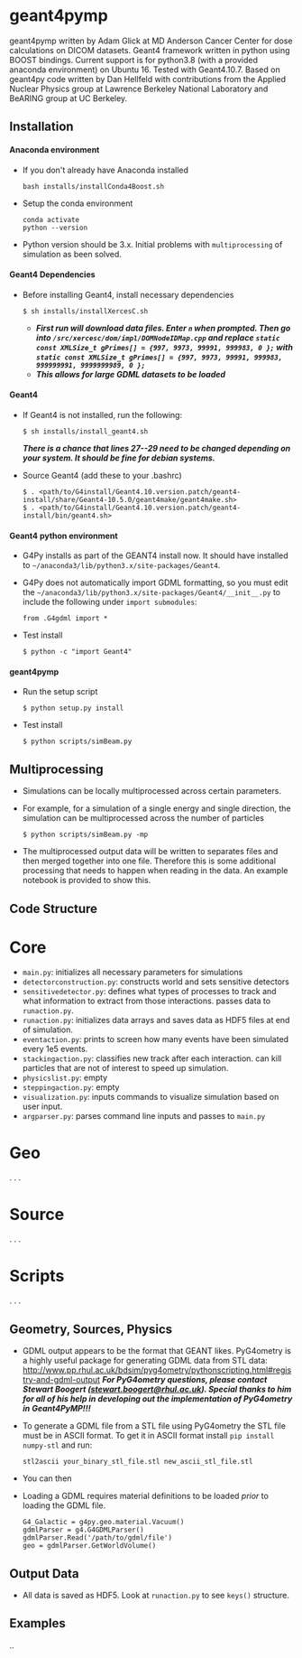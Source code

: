 # geant4pymp

geant4pymp written by Adam Glick at MD Anderson Cancer Center for dose calculations on DICOM datasets. Geant4 framework written in python using BOOST bindings. Current support is for python3.8 (with a provided anaconda environment) on Ubuntu 16. Tested with Geant4.10.7. Based on geant4py code written by Dan Hellfeld with contributions from the Applied Nuclear Physics group at Lawrence Berkeley National Laboratory and BeARING group at UC Berkeley.


## Installation

#### Anaconda environment

- If you don't already have Anaconda installed
    ```
    bash installs/installConda4Boost.sh
    ```

- Setup the conda environment
    ```
    conda activate
    python --version
    ```

- Python version should be 3.x. Initial problems with `multiprocessing` of simulation as been solved.

#### Geant4 Dependencies

- Before installing Geant4, install necessary dependencies
    ```
    $ sh installs/installXercesC.sh
    ```
    - ***First run will download data files. Enter `n` when prompted. Then go into `/src/xercesc/dom/impl/DOMNodeIDMap.cpp` and replace `static const XMLSize_t gPrimes[] = {997, 9973, 99991, 999983, 0 };` with `static const XMLSize_t gPrimes[] = {997, 9973, 99991, 999983, 999999991, 9999999989, 0 };`***
    - ***This allows for large GDML datasets to be loaded***

#### Geant4
- If Geant4 is not installed, run the following:
    ```
    $ sh installs/install_geant4.sh
    ```
    ***There is a chance that lines 27--29 need to be changed depending on your system. It should be fine for debian systems.***

- Source Geant4 (add these to your .bashrc)
    ```
    $ . <path/to/G4install/Geant4.10.version.patch/geant4-install/share/Geant4-10.5.0/geant4make/geant4make.sh>
    $ . <path/to/G4install/Geant4.10.version.patch/geant4-install/bin/geant4.sh>
    ```

#### Geant4 python environment

- G4Py installs as part of the GEANT4 install now. It should have installed to `~/anaconda3/lib/python3.x/site-packages/Geant4`.

- G4Py does not automatically import GDML formatting, so you must edit the `~/anaconda3/lib/python3.x/site-packages/Geant4/__init__.py` to include the following under `import submodules`:
  ```
  from .G4gdml import *
  ```

- Test install
    ```
    $ python -c "import Geant4"
    ```

#### geant4pymp

- Run the setup script
    ```
    $ python setup.py install
    ```

- Test install
    ```
    $ python scripts/simBeam.py
    ```

## Multiprocessing

- Simulations can be locally multiprocessed across certain parameters.
- For example, for a simulation of a single energy and single direction, the simulation can be multiprocessed across the number of particles
    ```
    $ python scripts/simBeam.py -mp
    ```

- The multiprocessed output data will be written to separates files and then merged together into one file. Therefore this is some additional processing that needs to happen when reading in the data. An example notebook is provided to show this.

## Code Structure

# Core

  - `main.py`: initializes all necessary parameters for simulations
  - `detectorconstruction.py`: constructs world and sets sensitive detectors
  - `sensitivedetector.py`: defines what types of processes to track and what information to extract from those interactions. passes data to `runaction.py`.
  - `runaction.py`: initializes data arrays and saves data as HDF5 files at end of simulation.
  - `eventaction.py`: prints to screen how many events have been simulated every 1e5 events.
  - `stackingaction.py`: classifies new track after each interaction. can kill particles that are not of interest to speed up simulation.
  - `physicslist.py`: empty
  - `steppingaction.py`: empty
  - `visualization.py`: inputs commands to visualize simulation based on user input.
  - `argparser.py`: parses command line inputs and passes to `main.py`

# Geo
  .
  .
  .

# Source
  .
  .
  .

# Scripts
  .
  .
  .

## Geometry, Sources, Physics

  - GDML output appears to be the format that GEANT likes. PyG4ometry is a highly useful package for generating GDML data from STL data:
  http://www.pp.rhul.ac.uk/bdsim/pyg4ometry/pythonscripting.html#registry-and-gdml-output
    ***For PyG4ometry questions, please contact Stewart Boogert (stewart.boogert@rhul.ac.uk). Special thanks to him for all of his help in developing out the implementation of PyG4ometry in Geant4PyMP!!!***

  - To generate a GDML file from a STL file using PyG4ometry the STL file must be in ASCII format. To get it in ASCII format install `pip install numpy-stl` and run:
    ```
    stl2ascii your_binary_stl_file.stl new_ascii_stl_file.stl
    ```
  - You can then 
  - Loading a GDML requires material definitions to be loaded *prior* to loading the GDML file.
    ```
    G4_Galactic = g4py.geo.material.Vacuum()
    gdmlParser = g4.G4GDMLParser()
    gdmlParser.Read('/path/to/gdml/file')
    geo = gdmlParser.GetWorldVolume()
    ```



## Output Data

  - All data is saved as HDF5. Look at `runaction.py` to see `keys()` structure.

## Examples

..
